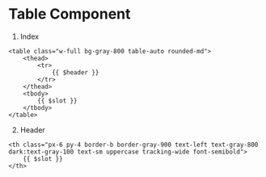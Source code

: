 # Table Component

1. Index

```blade
<table class="w-full bg-gray-800 table-auto rounded-md">
    <thead>
        <tr>
            {{ $header }}
        </tr>
    </thead>
    <tbody>
        {{ $slot }}
    </tbody>
</table>
```

2. Header

```blade
<th class="px-6 py-4 border-b border-gray-900 text-left text-gray-800 dark:text-gray-100 text-sm uppercase tracking-wide font-semibold">
    {{ $slot }}
</th>
```

